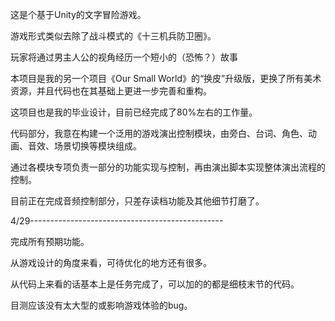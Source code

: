 这是个基于Unity的文字冒险游戏。

游戏形式类似去除了战斗模式的《十三机兵防卫圈》。

玩家将通过男主人公的视角经历一个短小的（恐怖？）故事

本项目是我的另一个项目《Our Small World》的“换皮”升级版，更换了所有美术资源，并且代码也在其基础上更进一步完善和重构。

这项目也是我的毕业设计，目前已经完成了80%左右的工作量。

代码部分，我意在构建一个泛用的游戏演出控制模块，由旁白、台词、角色、动画、音效、场景切换等模块组成。

通过各模块专项负责一部分的功能实现与控制，再由演出脚本实现整体演出流程的控制。

目前正在完成音频控制部分，只差存读档功能及其他细节打磨了。

4/29------------------------------------------------

完成所有预期功能。

从游戏设计的角度来看，可待优化的地方还有很多。

从代码上来看的话基本上是任务完成了，可以加的的都是细枝末节的代码。

目测应该没有太大型的或影响游戏体验的bug。
